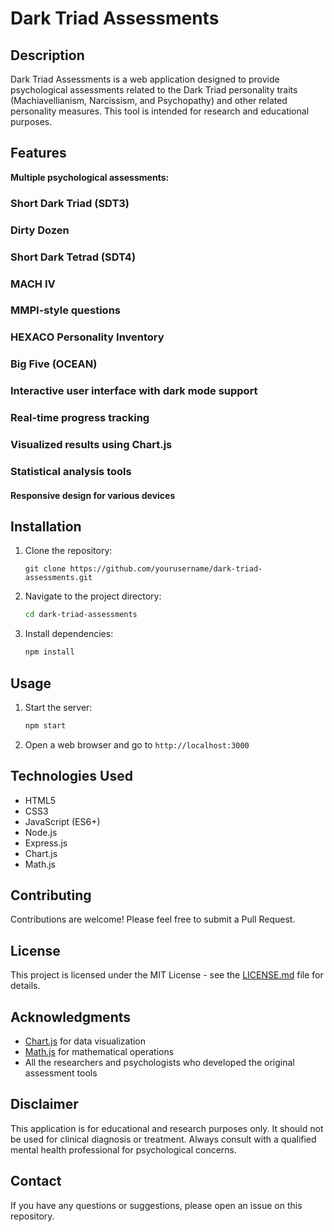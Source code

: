 # Dark Triad Assessments

## Description

Dark Triad Assessments is a web application designed to provide psychological assessments related to the Dark Triad personality traits (Machiavellianism, Narcissism, and Psychopathy) and other related personality measures. This tool is intended for research and educational purposes.

## Features

**Multiple psychological assessments:**
### Short Dark Triad (SDT3)
### Dirty Dozen
### Short Dark Tetrad (SDT4)
### MACH IV
### MMPI-style questions
### HEXACO Personality Inventory
### Big Five (OCEAN)
### Interactive user interface with dark mode support
### Real-time progress tracking
### Visualized results using Chart.js
### Statistical analysis tools
#### Responsive design for various devices

## Installation

1. Clone the repository:

   ```git
   git clone https://github.com/yourusername/dark-triad-assessments.git
   ```
3. Navigate to the project directory:

   ```bash
   cd dark-triad-assessments
   ```
4. Install dependencies:

   ```bash
   npm install
   ```

## Usage

1. Start the server:

    ```bash
   npm start
   ```
3. Open a web browser and go to `http://localhost:3000`

## Technologies Used

- HTML5
- CSS3
- JavaScript (ES6+)
- Node.js
- Express.js
- Chart.js
- Math.js

## Contributing

Contributions are welcome! Please feel free to submit a Pull Request.

## License

This project is licensed under the MIT License - see the [LICENSE.md](LICENSE.md) file for details.

## Acknowledgments

- [Chart.js](https://www.chartjs.org/) for data visualization
- [Math.js](https://mathjs.org/) for mathematical operations
- All the researchers and psychologists who developed the original assessment tools

## Disclaimer

This application is for educational and research purposes only. It should not be used for clinical diagnosis or treatment. Always consult with a qualified mental health professional for psychological concerns.

## Contact

If you have any questions or suggestions, please open an issue on this repository.
